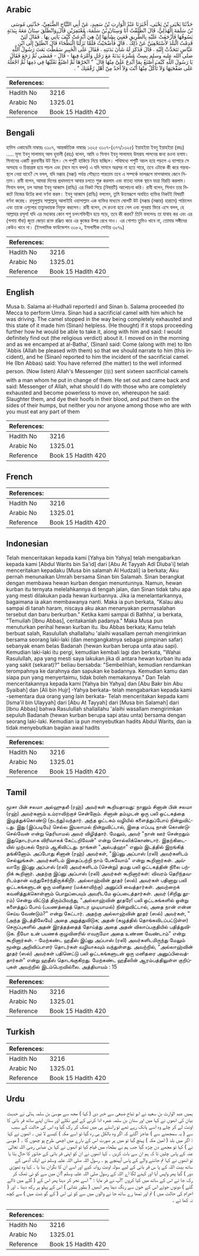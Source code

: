 ## Arabic


<div dir="rtl" lang="ar" style={{fontSize:'larger',backgroundColor:'#f8f9fa',padding:20}}>
حَدَّثَنَا يَحْيَى بْنُ يَحْيَى، أَخْبَرَنَا عَبْدُ الْوَارِثِ بْنُ سَعِيدٍ، عَنْ أَبِي التَّيَّاحِ الضُّبَعِيِّ، حَدَّثَنِي مُوسَى بْنُ سَلَمَةَ الْهُذَلِيُّ، قَالَ انْطَلَقْتُ أَنَا وَسِنَانُ بْنُ سَلَمَةَ، مُعْتَمِرَيْنِ قَالَ وَانْطَلَقَ سِنَانٌ مَعَهُ بِبَدَنَةٍ يَسُوقُهَا فَأَزْحَفَتْ عَلَيْهِ بِالطَّرِيقِ فَعَيِيَ بِشَأْنِهَا إِنْ هِيَ أُبْدِعَتْ كَيْفَ يَأْتِي بِهَا ‏.‏ فَقَالَ لَئِنْ قَدِمْتُ الْبَلَدَ لأَسْتَحْفِيَنَّ عَنْ ذَلِكَ ‏.‏ قَالَ فَأَضْحَيْتُ فَلَمَّا نَزَلْنَا الْبَطْحَاءَ قَالَ انْطَلِقْ إِلَى ابْنِ عَبَّاسٍ نَتَحَدَّثْ إِلَيْهِ ‏.‏ قَالَ فَذَكَرَ لَهُ شَأْنَ بَدَنَتِهِ ‏.‏ فَقَالَ عَلَى الْخَبِيرِ سَقَطْتَ بَعَثَ رَسُولُ اللَّهِ صلى الله عليه وسلم بِسِتَّ عَشْرَةَ بَدَنَةً مَعَ رَجُلٍ وَأَمَّرَهُ فِيهَا - قَالَ - فَمَضَى ثُمَّ رَجَعَ فَقَالَ يَا رَسُولَ اللَّهِ كَيْفَ أَصْنَعُ بِمَا أُبْدِعَ عَلَىَّ مِنْهَا قَالَ ‏ "‏ انْحَرْهَا ثُمَّ اصْبُغْ نَعْلَيْهَا فِي دَمِهَا ثُمَّ اجْعَلْهُ عَلَى صَفْحَتِهَا وَلاَ تَأْكُلْ مِنْهَا أَنْتَ وَلاَ أَحَدٌ مِنْ أَهْلِ رُفْقَتِكَ ‏"‏ ‏.‏
</div>
<div style={{backgroundColor:'#f8f9fa',padding:20, marginBottom: 10}}><table> <thead> <tr> <th>References:</th> <th></th> </tr> </thead> <tbody><tr><td>Hadith No</td><td>3216</td></tr><tr><td>Arabic No</td><td>1325.01</td></tr><tr><td>Reference</td><td>Book 15 Hadith 420</td></tr></tbody></table></div>

## Bengali


<div dir="ltr" lang="bn" style={{fontSize:'larger',backgroundColor:'#f8f9fa',padding:20}}>
হাদিস একাডেমি নাম্বারঃ ৩১০৭, আন্তর্জাতিক নাম্বারঃ ১৩২৫ ৩১০৭-(৩৭৭/১৩২৫) ইয়াহইয়া ইবনু ইয়াহইয়া (রহঃ) ..... মূসা ইবনু সালামাহ্ আল হুযালী (রহঃ) বলেন, আমি ও সিনান ইবনু সালামাহ উমরাহ পালনের জন্য রওনা হলাম। সিনানের একটি কুরবানীর উট ছিল। সে পশুটি হাকিয়ে নিয়ে যাচ্ছিল। পথিমধ্যে পশুটি অচল হয়ে পড়লে এ ব্যাপারে সে অসহায় ও চিন্তাগ্রস্ত হয়ে পড়ল এবং (মনে মনে বলল) এ যদি সামনে অগ্রসর না হতে পারে, তবে এটাকে কী করে গন্তব্যস্থলে নেয়া যাবে? সে বলল, যদি মক্কাহ (মক্কা) পর্যন্ত পৌছতে পারতাম তবে এ সম্পর্কে ভালরূপে মাসআলাহ জেনে নিতাম। রাবী বলেন, আমরা দিনের প্রথমভাগে আবার চলতে শুরু করলাম এবং বাতহা নামক স্থানে যাত্রা বিরতি করলাম। সিনান বলল, চল আমরা ইবনু আব্বাস (রাযিঃ) এর নিকট গিয়ে (বিষয়টি) আলোচনা করি। রাবী বলেন, সিনান তার নিকটে নিজের উটের কথা বর্ণনা করল। ইবনু আব্বাস (রাযিঃ) বললেন, তুমি উত্তমরূপে অবহিত ব্যক্তির নিকটই বিষয়টি বর্ণনা করেছ। রসূলুল্লাহ সাল্লাল্লাহু আলাইহি ওয়াসাল্লাম এক ব্যক্তির মাধ্যমে ষোলটি উট (মক্কার (মক্কার) হারামে) পাঠালেন এবং তাকে এগুলোর তত্ত্বাবধায়ক নিযুক্ত করলেন। রাবী বলেন, সে রওনা হয়ে গেল এবং পুনরায় ফিরে এসে বলল, হে আল্লাহর রসূল! যদি এর মধ্যকার কোন পশু চলৎশক্তিহীন হয়ে পড়ে, তবে কী করব? তিনি বললেনঃ তা যাবাহ কর এবং এর (গলায় বাঁধা) জুতা জোড়া রক্তে রঞ্জিত করে এর কুজের উপর রেখে দাও। এর গোশত তুমিও খাবে না, তোমার সঙ্গীদের কেউও খাবে না। (ইসলামিক ফাউন্ডেশন ৩০৮২, ইসলামীক সেন্টার ৩০৭৯)
</div>
<div style={{backgroundColor:'#f8f9fa',padding:20, marginBottom: 10}}><table> <thead> <tr> <th>References:</th> <th></th> </tr> </thead> <tbody><tr><td>Hadith No</td><td>3216</td></tr><tr><td>Arabic No</td><td>1325.01</td></tr><tr><td>Reference</td><td>Book 15 Hadith 420</td></tr></tbody></table></div>

## English


<div dir="ltr" lang="en" style={{fontSize:'larger',backgroundColor:'#f8f9fa',padding:20}}>
Musa b. Salama al-Hudhali reported:I and Sinan b. Salama proceeded (to Mecca to perform Umra. Sinan had a sacrificial camel with him which he was driving. The camel stopped in the way being completely exhausted and this state of it made him (Sinan) helpless. (He thought) if it stops proceeding further how he would be able to take it, along with him and said: I would definitely find out (the religious verdict) about it. I moved on in the morning and as we encamped at al-Batha', (Sinan) said: Come (along with me) to Ibn 'Abbis (Allah be pleased with them) so that we should narrate to him (this incident), and he (Sinan) reported to him the incident of the sacrificial camel. He (Ibn Abbas) said: You have referred (the matter) to the well informed person. (Now listen) Allah's Messenger (ﷺ) sent sixteen sacrificial camels with a man whom he put in change of them. He set out and came back and said: Messenger of Allah, what should I do with those who are completely exhausted and become powerless to move on, whereupon he said: Slaughter them, and dye their hoofs in their blood, and put them on the sides of their humps, but neither you nor anyone among those who are with you must eat any part of them
</div>
<div style={{backgroundColor:'#f8f9fa',padding:20, marginBottom: 10}}><table> <thead> <tr> <th>References:</th> <th></th> </tr> </thead> <tbody><tr><td>Hadith No</td><td>3216</td></tr><tr><td>Arabic No</td><td>1325.01</td></tr><tr><td>Reference</td><td>Book 15 Hadith 420</td></tr></tbody></table></div>

## French


<div dir="ltr" lang="fr" style={{fontSize:'larger',backgroundColor:'#f8f9fa',padding:20}}>

</div>
<div style={{backgroundColor:'#f8f9fa',padding:20, marginBottom: 10}}><table> <thead> <tr> <th>References:</th> <th></th> </tr> </thead> <tbody><tr><td>Hadith No</td><td>3216</td></tr><tr><td>Arabic No</td><td>1325.01</td></tr><tr><td>Reference</td><td>Book 15 Hadith 420</td></tr></tbody></table></div>

## Indonesian


<div dir="ltr" lang="id" style={{fontSize:'larger',backgroundColor:'#f8f9fa',padding:20}}>
Telah menceritakan kepada kami [Yahya bin Yahya] telah mengabarkan kepada kami [Abdul Warits bin Sa'id] dari [Abu At Tayyah Adl Dluba'i] telah menceritakan kepadaku [Musa bin salamah Al Hudzali] ia berkata; Aku pernah menunaikan Umrah bersama Sinan bin Salamah. Sinan berangkat dengan membawa hewan kurban dengan menuntunnya. Namun, hewan kurban itu ternyata melelahkannya di tengah jalan, dan Sinan tidak tahu apa yang mesti dilakukan pada hewan kurbannya. Jika ia menelantarkannya, bagaimana ia akan membawanya nanti. Maka ia pun berkata, "Kalau aku sampai di tanah haram, niscaya aku akan menanyakan permasalahan tersebut dan baru berkurban." Ketika kami sampai di Bathha', ia berkata, "Temuilah [Ibnu Abbas], ceritakanlah padanya." Maka Musa pun menuturkan perihal hewan kurban itu. Ibu Abbas berkata; Kamu telah berbuat salah, Rasulullah shallallahu 'alaihi wasallam pernah mengirimkan bersama seorang laki-laki (dan mengangkatnya sebagai pimpinan safar) sebanyak enam belas Badanah (hewan kurban berupa unta atau sapi). Kemudian laki-laki itu pergi, kemudian kembali lagi dan berkata, "Wahai Rasulullah, apa yang mesti saya lakukan jika di antara hewan kurban itu ada yang sakit (sekarat)?" beliau bersabda: "Sembelihlah, kemudian rendamkan terompahnya ke darahnya dan sapukan ke badannya. Kemudian kamu dan siapa pun yang menyertaimu, tidak boleh memakannya." Dan Telah menceritakannya kepada kami [Yahya bin Yahya] dan [Abu Bakr bin Abu Syaibah] dan [Ali bin Hujr] -Yahya berkata- telah mengabarkan kepada kami -sementara dua orang yang lain berkata- Telah menceritakan kepada kami [Isma'il bin Ulayyah] dari [Abu At Tayyah] dari [Musa bin Salamah] dari [Ibnu Abbas] bahwa Rasulullah shallallahu 'alaihi wasallam mengirimkan sepuluh Badanah (hewan kurban berupa sapi atau unta) bersama dengan seorang laki-laki. Kemudian ia pun menyebutkan hadits Abdul Warits, dan ia tidak menyebutkan bagian awal hadits
</div>
<div style={{backgroundColor:'#f8f9fa',padding:20, marginBottom: 10}}><table> <thead> <tr> <th>References:</th> <th></th> </tr> </thead> <tbody><tr><td>Hadith No</td><td>3216</td></tr><tr><td>Arabic No</td><td>1325.01</td></tr><tr><td>Reference</td><td>Book 15 Hadith 420</td></tr></tbody></table></div>

## Tamil


<div dir="ltr" lang="ta" style={{fontSize:'larger',backgroundColor:'#f8f9fa',padding:20}}>
மூசா பின் சலமா அல்ஹுதலீ (ரஹ்) அவர்கள் கூறியதாவது: நானும் சினான் பின் சலமா (ரஹ்) அவர்களும் உம்ராவிற்குச் சென்றோம். சினான் தம்முடன் ஒரு பலி ஒட்டகத்தை இழுத்துக்கொண்டு (நடந்து)வந்தார். அந்த ஒட்டகம் வழியில் களைத்துப்போய் நின்றுவிட்டது. இது (இப்படியே) செல்ல இயலாமல் நின்றுவிட்டால், இதை எப்படி நான் கொண்டுசெல்வேன் என்று தெரியாமல் அவர் விழித்தார். மேலும், அவர் "நான் ஊர் சென்றதும் இதுதொடர்பாக விரிவாகக் கேட்டறிவேன்" என்று சொல்லிக்கொண்டார். இதற்கிடையில் முற்பகல் நேரம் ஆகிவிட்டது. நாங்கள் "அல்பத்ஹா" எனும் இடத்தில் இறங்கித் தங்கினோம். அப்போது சினான் (ரஹ்) அவர்கள், "இப்னு அப்பாஸ் (ரலி) அவர்களிடம் செல்லுங்கள். அவர்களிடம் இதைப்பற்றி நாம் பேசுவோம்" என்று கூறினார்கள். அவ்வாறே இப்னு அப்பாஸ் (ரலி) அவர்களிடம் (சென்று) தமது பலி ஒட்டகத்தின் நிலை பற்றிக் கூறினார். அதற்கு இப்னு அப்பாஸ் (ரலி) அவர்கள் கூறினார்கள்: விவரம் தெரிந்தவரிடம்தான் வந்துசேர்ந்திருக்கிறீர். அல்லாஹ்வின் தூதர் (ஸல்) அவர்கள் பதினாறு பலி ஒட்டகங்களுடன் ஒரு மனிதரை (மக்காவிற்கு) அனுப்பி வைத்தார்கள். அவற்றைக் கவனித்துக்கொள்ளும் பொறுப்பையும் அவரிடமே ஒப்படைத்தார்கள். அவர் (சிறிது தூரம்) சென்று விட்டுத் திரும்பிவந்து, "அல்லாஹ்வின் தூதரே! பலி ஒட்டகங்களில் ஒன்று களைத்துப் போய் (பயணத்தைத் தொடர முடியாமல்) நின்றுவிட்டால், அதை நான் என்ன செய்ய வேண்டும்?" என்று கேட்டார். அதற்கு அல்லாஹ்வின் தூதர் (ஸல்) அவர்கள், "(அந்த இடத்திலேயே) அதை அறுத்துவிடுக; அதன் (கழுத்தில் தொங்கவிடப்பட்டுள்ள) செருப்புகளில் அதன் இரத்தத்தைத் தோய்த்து அதை அதன் விலாப்பகுதியில் பதித்துவிடுக. நீயோ உன் பயணக் குழுவினரில் எவருமோ அதை உண்ண வேண்டாம்" என்று கூறினார்கள். - மேற்கண்ட ஹதீஸ் இப்னு அப்பாஸ் (ரலி) அவர்களிடமிருந்து மேலும் மூன்று அறிவிப்பாளர் தொடர்கள் வழியாகவும் வந்துள்ளது. அவற்றில், "அல்லாஹ்வின் தூதர் (ஸல்) அவர்கள் பதினெட்டு பலி ஒட்டகங்களுடன் ஒரு மனிதரை அனுப்பிவைத்தார்கள்" என்று ஹதீஸ் தொடங்குகிறது. மேற்கண்ட ஹதீஸின் ஆரம்பத்திலுள்ள குறிப்புகள் அவற்றில் இடம்பெறவில்லை. அத்தியாயம் : 15
</div>
<div style={{backgroundColor:'#f8f9fa',padding:20, marginBottom: 10}}><table> <thead> <tr> <th>References:</th> <th></th> </tr> </thead> <tbody><tr><td>Hadith No</td><td>3216</td></tr><tr><td>Arabic No</td><td>1325.01</td></tr><tr><td>Reference</td><td>Book 15 Hadith 420</td></tr></tbody></table></div>

## Turkish


<div dir="ltr" lang="tr" style={{fontSize:'larger',backgroundColor:'#f8f9fa',padding:20}}>

</div>
<div style={{backgroundColor:'#f8f9fa',padding:20, marginBottom: 10}}><table> <thead> <tr> <th>References:</th> <th></th> </tr> </thead> <tbody><tr><td>Hadith No</td><td>3216</td></tr><tr><td>Arabic No</td><td>1325.01</td></tr><tr><td>Reference</td><td>Book 15 Hadith 420</td></tr></tbody></table></div>

## Urdu


<div dir="rtl" lang="ur" style={{fontSize:'larger',backgroundColor:'#f8f9fa',padding:20}}>
ہمیں عبد الوارث بن سعید نے ابو تیاح ضبعی سے خبر دی ( کہا ) مجھ سے موسیٰ بن سلمہ ہذلی نے حدیث بیان کی انھوں نے کہا میں اور سنان بن سلمہ عمرہ ادا کرنے کے لیے نکلے اور سنان اپنے ساتھ قر بانی کا اونٹ لے کر چلے وہ اسے ہانک رہے تھے تو راستے ہی میں تھک کر رک گیا وہ اس کی حالت کے سبب سے ( یہ سمجھنے سے ) عاجز آگئے کہ اگر وہ بالکل ہی رہ گیا تو اسے مکہ ) کیسے لا ئیں ۔ انھوں نے کہا : اگر میں بلد ( امین مکہ ) پہنچ گیا تو میں ہر صورت اس کے بارے میں اچھی طرح پو چھوں گا ۔ ( موسیٰ نے ) کہا تو مجھے دن چڑھ گیا جب ہم نے بطحاء میں قیام کیا تو انھوں نے کہا بن عباس رضی اللہ تعالیٰ عنہ کے پاس چلیں تا کہ ہم ان سے بات کریں ۔ کہا انھوں نے ان کو اپنی قر بانی کے جانور کا حال بتا یا تو انھوں نے کہا تم جاننے والے کے پاس آپہنچے ہو ۔ رسول اللہ صلی اللہ علیہ وسلم نے ایک آدمی کے ساتھ بیت اللہ کے پا س قر بانی کے لیے سولہ اونٹ روانہ کیے اور اسے ان کا نگران بنا یا ۔ کہا وہ تھوڑی دور ) گیا پھر واپس آیا اور کہنے لگا اے اللہ کے رسول صلی اللہ علیہ وسلم !ان میں سے کو ئی تھک کر رک جا ئے اس کے ساتھ میں کیا کروں ؟آپ نے فر مایا : " اسے نحر کر دینا پھر اس کے ( گلے میں ڈالے گئے ) دونوں جوتے اس کے خون سے رنگ دینا پھر انھیں ( بطور نشانی ) اس کے پہلو پر رکھ دینا ۔ اور ( احرام کی حالت میں ) تم اور تمھا رے ساتھ جا نے والوں میں سے کو ئی اس ( کے گو شت میں ) سے کچھ نہ کھا ئے ۔
</div>
<div style={{backgroundColor:'#f8f9fa',padding:20, marginBottom: 10}}><table> <thead> <tr> <th>References:</th> <th></th> </tr> </thead> <tbody><tr><td>Hadith No</td><td>3216</td></tr><tr><td>Arabic No</td><td>1325.01</td></tr><tr><td>Reference</td><td>Book 15 Hadith 420</td></tr></tbody></table></div>